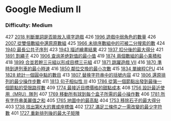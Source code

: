 # Google Medium II

### Difficulty: Medium

427 [2018 判斷單詞是否能放入填字遊戲](./Google/2018.md) 
426 [1996 遊戲中弱角色的數量](./Google/1996.md) 
426 [2007 從雙倍數組中還原原數組](./Google/2077.md) 
425 [1966 未排序數組中的可被二分搜索的數](./Google/1966.md) 
424 [1940 最長公共子序列](./Google/1940.md) 
423 [1943 描述繪畫結果](./Google/1943.md) 
422 [1937 扣分後的最大得分](./Google/1937.md) 
421 [1891 割繩子](./Google/1891.md) 
420 [1906 查询差绝對值的最小值](./Google/1906.md) 
419 [1874 兩個數組的最小乘積和](./Google/1874.md) 
418 [1899 合並若幹三元組以形成目標三元組](./Google/1899.md) 
417 [1871 跳躍遊戲 VII](./Google/1871.md) 
416 [1870 準時到達列車的最小時速](./Google/1870.md) 
416 [1850 鄰位交換的最小次數](./Google/1850.md) 
415 [1834 單線程CPU](./Google/1834.md) 
414 [1828 統計一個圓中點的數目](./Google/1828.md) 
413 [1807 替换字符串中的括號内容](./Google/1807.md) 412 [1806 還原排列的最少操作步數](./Google/1806.md) 
411 [1813 句子相似性 III](./Google/1813.md) 
410 [1786 從第一個節點出發到最後一個節點的受限路徑數](./Google/1786.md) 
409 [1774 最接近目標價格的甜點成本](./Google/1774.md) 
408 [1756 設計最近使用（MRU）隊列](./Google/1756.md) 
407 [1769 移動所有球到每个盒子所需的最小操作數](./Google/1769.md) 
406 [1781 所有字符串美麗值之和](./Google/1781.md) 
405 [1765 地圖中的最高點](./Google/1765.md) 
404 [1753 移除石子的最大得分](./Google/1753.md) 
403 [1738 找出第K大的異或座標值](./Google/1738.md) 
402 [1737 滿足三條件之一需改變的最少字符數](./Google/1737.md) 
401 [1727 重新排列後的最大子矩陣](./Google/1727.md) 